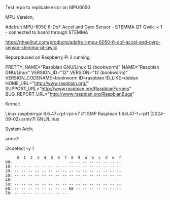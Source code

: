 Test repo to replicate error on MPU6050

MPU Version;

Adafruit MPU-6050 6-DoF Accel and Gyro Sensor - STEMMA QT Qwiic × 1 - connected to board through STEMMA

https://thepihut.com/products/adafruit-mpu-6050-6-dof-accel-and-gyro-sensor-stemma-qt-qwiic 

Reporpduced on Raspberry Pi 2 running;

PRETTY_NAME="Raspbian GNU/Linux 12 (bookworm)"
NAME="Raspbian GNU/Linux"
VERSION_ID="12"
VERSION="12 (bookworm)"
VERSION_CODENAME=bookworm
ID=raspbian
ID_LIKE=debian
HOME_URL="http://www.raspbian.org/"
SUPPORT_URL="http://www.raspbian.org/RaspbianForums"
BUG_REPORT_URL="http://www.raspbian.org/RaspbianBugs"

Kernal;

Linux raspberrypi 6.6.47+rpt-rpi-v7 #1 SMP Raspbian 1:6.6.47-1+rpt1 (2024-09-02) armv7l GNU/Linux

System Arch;

armv7l

i2cdetect -y 1

```
     0  1  2  3  4  5  6  7  8  9  a  b  c  d  e  f
00:                         -- -- -- -- -- -- -- --
10: -- -- -- -- -- -- -- -- -- -- -- -- -- -- -- --
20: -- -- -- -- -- -- -- -- -- -- -- -- -- -- -- --
30: -- -- -- -- -- -- -- -- -- -- -- -- -- -- -- --
40: -- -- -- -- -- -- -- -- -- -- -- -- -- -- -- --
50: -- -- -- -- -- -- -- -- -- -- -- -- -- -- -- --
60: -- -- -- -- -- -- -- -- 68 -- -- -- -- -- -- --
70: -- -- -- -- -- -- -- --
```

